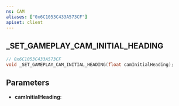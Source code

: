```yaml
---
ns: CAM
aliases: ["0x6C1053C433A573CF"]
apiset: client
---
```

## _SET_GAMEPLAY_CAM_INITIAL_HEADING

```c
// 0x6C1053C433A573CF
void _SET_GAMEPLAY_CAM_INITIAL_HEADING(float camInitialHeading);
```


## Parameters
* **camInitialHeading**:



